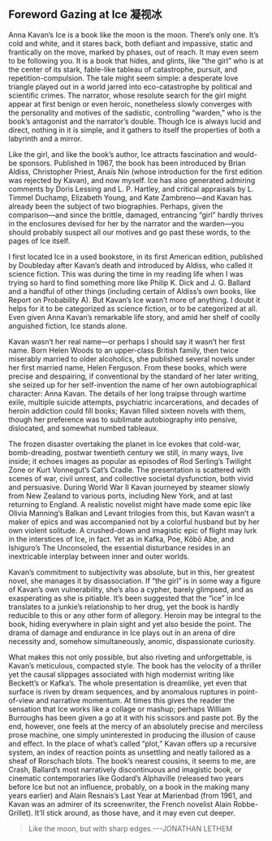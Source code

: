 ## Foreword Gazing at Ice 凝视冰

Anna Kavan’s Ice is a book like the moon is the moon. There’s only one. It’s cold and white, and it stares back, both defiant and impassive, static and frantically on the move, marked by phases, out of reach. It may even seem to be following you. It is a book that hides, and glints, like “the girl” who is at the center of its stark, fable-like tableau of catastrophe, pursuit, and repetition-compulsion. The tale might seem simple: a desperate love triangle played out in a world jarred into eco-catastrophe by political and scientific crimes. The narrator, whose resolute search for the girl might appear at first benign or even heroic, nonetheless slowly converges with the personality and motives of the sadistic, controlling “warden,” who is the book’s antagonist and the narrator’s double. Though Ice is always lucid and direct, nothing in it is simple, and it gathers to itself the properties of both a labyrinth and a mirror.  

Like the girl, and like the book’s author, Ice attracts fascination and would-be sponsors. Published in 1967, the book has been introduced by Brian Aldiss, Christopher Priest, Anaïs Nin (whose introduction for the first edition was rejected by Kavan), and now myself. Ice has also generated admiring comments by Doris Lessing and L. P. Hartley, and critical appraisals by L. Timmel Duchamp, Elizabeth Young, and Kate Zambreno—and Kavan has already been the subject of two biographies. Perhaps, given the comparison—and since the brittle, damaged, entrancing “girl” hardly thrives in the enclosures devised for her by the narrator and the warden—you should probably suspect all our motives and go past these words, to the pages of Ice itself.  

I first located Ice in a used bookstore, in its first American edition, published by Doubleday after Kavan’s death and introduced by Aldiss, who called it science fiction. This was during the time in my reading life when I was trying so hard to find something more like Philip K. Dick and J. G. Ballard and a handful of other things (including certain of Aldiss’s own books, like Report on Probability A). But Kavan’s Ice wasn’t more of anything. I doubt it helps for it to be categorized as science fiction, or to be categorized at all. Even given Anna Kavan’s remarkable life story, and amid her shelf of coolly anguished fiction, Ice stands alone.  

Kavan wasn’t her real name—or perhaps I should say it wasn’t her first name. Born Helen Woods to an upper-class British family, then twice miserably married to older alcoholics, she published several novels under her first married name, Helen Ferguson. From these books, which were precise and despairing, if conventional by the standard of her later writing, she seized up for her self-invention the name of her own autobiographical character: Anna Kavan. The details of her long traipse through wartime exile, multiple suicide attempts, psychiatric incarcerations, and decades of heroin addiction could fill books; Kavan filled sixteen novels with them, though her preference was to sublimate autobiography into pensive, dislocated, and somewhat numbed tableaux.  

The frozen disaster overtaking the planet in Ice evokes that cold-war, bomb-dreading, postwar twentieth century we still, in many ways, live inside; it echoes images as popular as episodes of Rod Serling’s Twilight Zone or Kurt Vonnegut’s Cat’s Cradle. The presentation is scattered with scenes of war, civil unrest, and collective societal dysfunction, both vivid and persuasive. During World War II Kavan journeyed by steamer slowly from New Zealand to various ports, including New York, and at last returning to England. A realistic novelist might have made some epic like Olivia Manning’s Balkan and Levant trilogies from this, but Kavan wasn’t a maker of epics and was accompanied not by a colorful husband but by her own violent solitude. A crushed-down and imagistic epic of flight may lurk in the interstices of Ice, in fact. Yet as in Kafka, Poe, Kōbō Abe, and Ishiguro’s The Unconsoled, the essential disturbance resides in an inextricable interplay between inner and outer worlds.  

Kavan’s commitment to subjectivity was absolute, but in this, her greatest novel, she manages it by disassociation. If “the girl” is in some way a figure of Kavan’s own vulnerability, she’s also a cypher, barely glimpsed, and as exasperating as she is pitiable. It’s been suggested that the “ice” in Ice translates to a junkie’s relationship to her drug, yet the book is hardly reducible to this or any other form of allegory. Heroin may be integral to the book, hiding everywhere in plain sight and yet also beside the point. The drama of damage and endurance in Ice plays out in an arena of dire necessity and, somehow simultaneously, anomic, dispassionate curiosity.  

What makes this not only possible, but also riveting and unforgettable, is Kavan’s meticulous, compacted style. The book has the velocity of a thriller yet the causal slippages associated with high modernist writing like Beckett’s or Kafka’s. The whole presentation is dreamlike, yet even that surface is riven by dream sequences, and by anomalous ruptures in point-of-view and narrative momentum. At times this gives the reader the sensation that Ice works like a collage or mashup; perhaps William Burroughs has been given a go at it with his scissors and paste pot. By the end, however, one feels at the mercy of an absolutely precise and merciless prose machine, one simply uninterested in producing the illusion of cause and effect. In the place of what’s called “plot,” Kavan offers up a recursive system, an index of reaction points as unsettling and neatly tailored as a sheaf of Rorschach blots. The book’s nearest cousins, it seems to me, are Crash, Ballard’s most narratively discontinuous and imagistic book, or cinematic contemporaries like Godard’s Alphaville (released two years before Ice but not an influence, probably, on a book in the making many years earlier) and Alain Resnais’s Last Year at Marienbad (from 1961, and Kavan was an admirer of its screenwriter, the French novelist Alain Robbe-Grillet). It’ll stick around, as those have, and it may even cut deeper.  

> Like the moon, but with sharp edges.---JONATHAN LETHEM
